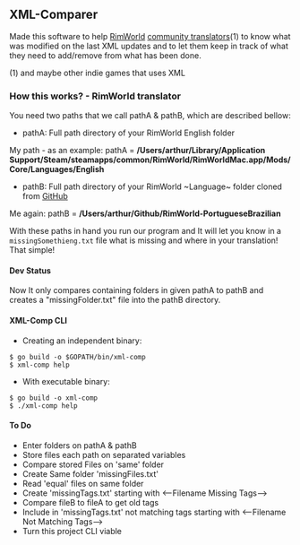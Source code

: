 ## XML-Comparer
Made this software to help [RimWorld](http://rimworldgame.com/) [community translators](https://github.com/ludeon)(1) to know what was modified on the last XML updates and to let them keep in track of what they need to add/remove from what has been done.

(1) and maybe other indie games that uses XML

### How this works? - RimWorld translator
You need two paths that we call pathA & pathB, which are described bellow:
- pathA: Full path directory of your RimWorld English folder

My path - as an example: pathA = **/Users/arthur/Library/Application Support/Steam/steamapps/common/RimWorld/RimWorldMac.app/Mods/Core/Languages/English**
- pathB: Full path directory of your RimWorld ~Language~ folder cloned from [GitHub](https://github.com/ludeon)

Me again: pathB = **/Users/arthur/Github/RimWorld-PortugueseBrazilian**

With these paths in hand you run our program and It will let you know in a `missingSomethieng.txt` file what is missing and where in your translation! That simple!

#### Dev Status
Now It only compares containing folders in given pathA to pathB and creates a "missingFolder.txt" file into the pathB directory.

#### XML-Comp CLI
- Creating an independent binary:
```shell
$ go build -o $GOPATH/bin/xml-comp
$ xml-comp help
```

- With executable binary:
```shell
$ go build -o xml-comp
$ ./xml-comp help
```

#### To Do
- Enter folders on pathA & pathB
- Store files each path on separated variables
- Compare stored Files on 'same' folder
- Create Same folder 'missingFiles.txt'
- Read 'equal' files on same folder
- Create 'missingTags.txt' starting with <--Filename Missing Tags-->
- Compare fileB to fileA to get old tags
- Include in 'missingTags.txt' not matching tags starting with <--Filename Not Matching Tags-->
- Turn this project CLI viable
